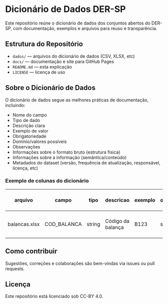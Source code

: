 # Dicionário de Dados DER-SP

Este repositório reúne o dicionário de dados dos conjuntos abertos do DER-SP, com documentação, exemplos e arquivos para reuso e transparência.

## Estrutura do Repositório

- `dados/` — arquivos do dicionário de dados (CSV, XLSX, etc)
- `docs/` — documentação e site para GitHub Pages
- `README.md` — esta explicação
- `LICENSE` — licença de uso

## Sobre o Dicionário de Dados

O dicionário de dados segue as melhores práticas de documentação, incluindo:
- Nome do campo
- Tipo de dado
- Descrição clara
- Exemplo de valor
- Obrigatoriedade
- Domínio/valores possíveis
- Observações
- Informações sobre o formato bruto (estrutura física)
- Informações sobre a informação (semântica/conteúdo)
- Metadados do dataset (versão, frequência de atualização, responsável, licença, etc)

### Exemplo de colunas do dicionário

| arquivo        | campo        | tipo   | descricao              | exemplo      | obrigatorio | dominio/valores | observacoes | formato bruto | tipo de arquivo | estrutura | codificacao | separador | cabecalho | tamanho | n_registros | n_campos | chave primaria | tema     | cobertura temporal | cobertura geografica | finalidade      | limitacoes      | descricao do dado                  | versao | frequencia de atualizacao | data ultima atualizacao | responsavel     | licenca | fonte    | observacoes gerais |
|---------------|--------------|--------|------------------------|--------------|-------------|-----------------|------------|--------------|-----------------|-----------|-------------|-----------|-----------|---------|-------------|----------|----------------|----------|--------------------|---------------------|----------------|----------------|-------------------------------------|--------|--------------------------|------------------------|-----------------|---------|----------|-------------------|
| balancas.xlsx | COD_BALANCA  | string | Código da balança      | B123         | sim         |                 |            | tabular      | XLSX            | tabela    | UTF-8       |           | sim       | 2MB     | 1000        | 12       | id_balança     | rodovias | 2020-2024         | SP                  | fiscalização   | dados parciais | Dados de balanças rodoviárias DER-SP| 1.0    | anual                    | 2025-06-01             | DER-SP / TI     | CC-BY   | DER-SP   | Dados geoespaciais |

## Como contribuir

Sugestões, correções e colaborações são bem-vindas via issues ou pull requests.

## Licença

Este repositório está licenciado sob CC-BY 4.0.
